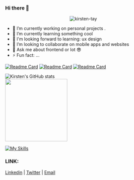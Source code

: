 ### Hi there 👋

<p align="center"> <img src="https://komarev.com/ghpvc/?username=kirsten-tay&label=Profile%20views&color=E0245E&style=flat" alt="kirsten-tay" /> </p>


- 🔭 I’m currently working on personal projects .
- 🌱 I’m currently learning something cool
- 🏁 I'm looking forward to learning: ux design
- 👯 I’m looking to collaborate on mobile apps and websites
- 💬 Ask me about frontend or Iot 😎
- ⚡ Fun fact: ...



[![Readme Card](https://github-readme-stats.vercel.app/api/pin/?username=kirsten-tay&repo=spectrum-iot&show_icons=true&theme=dark)](https://github.com/kirsten-tay/spectrum-iot) 
[![Readme Card](https://github-readme-stats.vercel.app/api/pin/?username=kirsten-tay&repo=khoby-web-one&show_icons=true&theme=dark)](https://github.com/kirsten-tay/khoby-web-one)
[![Readme Card](https://github-readme-stats.vercel.app/api/pin/?username=kirsten-tay&repo=livoh&show_icons=true&theme=dark)](https://github.com/kirsten-tay/livoh)




![Kirsten's GitHub stats](https://github-readme-stats.vercel.app/api?username=kirsten-tay&show_icons=true&theme=radical)
<br />
    <a><img height=200 src="https://github-readme-streak-stats.herokuapp.com/?user=kirsten-tay&theme=dracula" /></a>
    <br />
    
    
[![My Skills](https://skillicons.dev/icons?i=html,css,react,js,arduino,bootstrap,nextjs,tailwind,python,typescript,nodejs,vscode,mysql&theme=dark&perline=6)](https://skillicons.dev)

<h3>LINK:</H3>

[Linkedin](https://www.linkedin.com/in/kirsten-tay/)   |
[Twitter](https://twitter.com/_sedyy)   |
[Email](tsykirsten@gmail.com)


